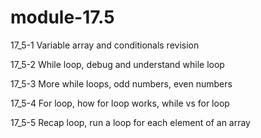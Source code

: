 # module-17.5

17_5-1 Variable array and conditionals revision

17_5-2 While loop, debug and understand while loop

17_5-3 More while loops, odd numbers, even numbers

17_5-4 For loop, how for loop works, while vs for loop

17_5-5 Recap loop, run a loop for each element of an array
